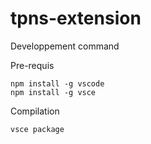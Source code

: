 # tpns-extension

Developpement command

Pre-requis
```
npm install -g vscode
npm install -g vsce
```

Compilation
```
vsce package
```